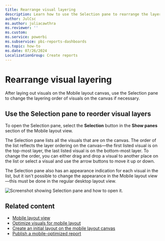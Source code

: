```yaml
---
title: Rearrange visual layering
description: Learn how to use the Selection pane to rearrange the layering order of the visuals on the mobile layout canvas.
author: JulCsc
ms.author: juliacawthra
ms.reviewer: ''
ms.custom:
ms.service: powerbi
ms.subservice: pbi-reports-dashboards
ms.topic: how-to
ms.date: 07/26/2024
LocalizationGroup: Create reports
---
```


# Rearrange visual layering

After laying out visuals on the Mobile layout canvas, use the Selection pane to change the layering order of visuals on the canvas if necessary.

## Use the Selection pane to reorder visual layers

To open the Selection pane, select the **Selection** button in the **Show panes** section of the Mobile layout view.

The Selection pane lists all the visuals that are on the canvas. The order of the list reflects the layer ordering on the canvas&mdash;the first listed visual is on the top-most layer, the last listed visual is on the bottom-most layer. To change the order, you can either drag and drop a visual to another place on the list or select a visual and use the arrow buttons to move it up or down.

The Selection pane also has an appearance indication for each visual in the list, but it isn't possible to change the appearance in the Mobile layout view&mdash;this must be done in the regular desktop layout view.

![Screenshot showing Selection pane and how to open it.](media/power-bi-create-mobile-optimized-report-order-layers/mobile-layout-selection-pane.png)

## Related content

* [Mobile layout view](power-bi-create-mobile-optimized-report-mobile-layout-view.md)
* [Optimize visuals for mobile layout](power-bi-create-mobile-optimized-report-format-visuals.md)
* [Create an initial layout on the mobile layout canvas](power-bi-create-mobile-optimized-report-initial-layout.md)
* [Publish a mobile-optimized report](power-bi-create-mobile-optimized-report-about.md#publish-a-mobile-optimized-report)